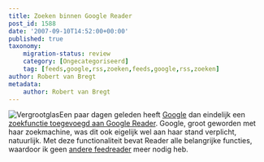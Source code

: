 ```yaml
---
title: Zoeken binnen Google Reader
post_id: 1588
date: '2007-09-10T14:52:00+00:00'
published: true
taxonomy:
    migration-status: review
    category: [Ongecategoriseerd]
    tag: [feeds,google,rss,zoeken,feeds,google,rss,zoeken]
author: Robert van Bregt
metadata:
    author: Robert van Bregt
---
```

![Vergrootglas](http://breggologisch.files.wordpress.com/2007/12/lens_182201_9624_400px.thumbnail.jpg)Een paar dagen geleden heeft [Google](http://www.google.nl/) dan eindelijk een [zoekfunctie toegevoegd aan Google Reader](http://googlereader.blogspot.com/2007/09/we-found-it.html). Google, groot geworden met haar zoekmachine, was dit ook eigelijk wel aan haar stand verplicht, natuurlijk. Met deze functionaliteit bevat Reader alle belangrijke functies, waardoor ik geen [andere feedreader](http://www.bloglines.com/) meer nodig heb.